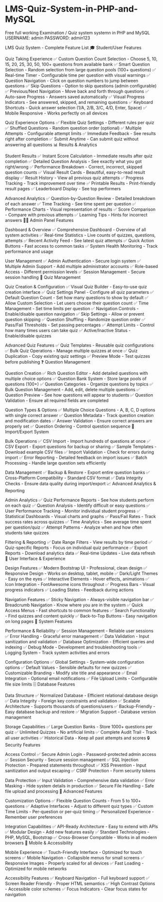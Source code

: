 # LMS-Quiz-System-in-PHP-and-MySQL 

Free full working Examination / Quiz system systemn in PHP and MySQL
USERNAME: admin
PASSWORD: admin123

LMS Quiz System - Complete Feature List
🎓 Student/User Features

Quiz Taking Experience
      ✅ Custom Question Count Selection - Choose 5, 10, 15, 20, 25, 30, 50, 100+ questions from available bank
      ✅ Smart Question Selection - Random selection from large question pools (100+ questions)
      ✅ Real-time Timer - Configurable time per question with visual warnings
      ✅ Question Navigation - Click on question numbers to jump between questions
      ✅ Skip Questions - Option to skip questions (admin configurable)
      ✅ Previous/Next Navigation - Move back and forth through questions
      ✅ Auto-save Progress - Answers saved automatically
      ✅ Visual Progress Indicators - See answered, skipped, and remaining questions
      ✅ Keyboard Shortcuts - Quick answer selection (1/A, 2/B, 3/C, 4/D, Enter, Space)
      ✅ Mobile Responsive - Works perfectly on all devices

Quiz Experience Options
      ✅ Flexible Quiz Settings - Different rules per quiz
      ✅ Shuffled Questions - Random question order (optional)
      ✅ Multiple Attempts - Configurable attempt limits
      ✅ Immediate Feedback - See results right after completion
      ✅ Submit Anytime - Can submit quiz without answering all questions
      📊 Results & Analytics

Student Results
      ✅ Instant Score Calculation - Immediate results after quiz completion
      ✅ Detailed Question Analysis - See exactly what you got right/wrong
      ✅ Performance Breakdown - Correct, incorrect, skipped question counts
      ✅ Visual Result Cards - Beautiful, easy-to-read result display
      ✅ Result History - View all previous quiz attempts
      ✅ Progress Tracking - Track improvement over time
      ✅ Printable Results - Print-friendly result pages
      ✅ Leaderboard Display - See top performers

Advanced Analytics
      ✅ Question-by-Question Review - Detailed breakdown of each answer
      ✅ Time Tracking - See time spent per question
      ✅ Performance Charts - Visual representation of results
      ✅ Score Comparison - Compare with previous attempts
      ✅ Learning Tips - Hints for incorrect answers
      👨‍💼 Admin Panel Features

Dashboard & Overview
      ✅ Comprehensive Dashboard - Overview of all system activities
      ✅ Real-time Statistics - Live counts of quizzes, questions, attempts
      ✅ Recent Activity Feed - See latest quiz attempts
      ✅ Quick Action Buttons - Fast access to common tasks
      ✅ System Health Monitoring - Track performance and usage

User Management
      ✅ Admin Authentication - Secure login system
      ✅ Multiple Admin Support - Add multiple administrator accounts
      ✅ Role-based Access - Different permission levels
      ✅ Session Management - Secure session handling
      📝 Quiz Management

Quiz Creation & Configuration
      ✅ Visual Quiz Builder - Easy-to-use quiz creation interface
      ✅ Quiz Settings Panel - Configure all quiz parameters
      ✅ Default Question Count - Set how many questions to show by default
      ✅ Allow Custom Selection - Let users choose their question count
      ✅ Time Management - Set time limits per question
      ✅ Navigation Controls - Enable/disable question navigation
      ✅ Skip Settings - Allow or prevent question skipping
      ✅ Question Shuffling - Randomize question order
      ✅ Pass/Fail Thresholds - Set passing percentages
      ✅ Attempt Limits - Control how many times users can take quiz
      ✅ Active/Inactive Status - Enable/disable quizzes

Advanced Quiz Features
      ✅ Quiz Templates - Reusable quiz configurations
      ✅ Bulk Quiz Operations - Manage multiple quizzes at once
      ✅ Quiz Duplication - Copy existing quiz settings
      ✅ Preview Mode - Test quizzes before publishing
      ❓ Question Management

Question Creation
      ✅ Rich Question Editor - Add detailed questions with multiple choice options
      ✅ Question Bank System - Store large pools of questions (100+)
      ✅ Question Categories - Organize questions by topics
      ✅ Bulk Question Management - Add, edit, delete multiple questions
      ✅ Question Preview - See how questions will appear to students
      ✅ Question Validation - Ensure all required fields are completed

Question Types & Options
      ✅ Multiple Choice Questions - A, B, C, D options with single correct answer
      ✅ Question Metadata - Track question creation and modification dates
      ✅ Answer Validation - Ensure correct answers are properly set
      ✅ Question Ordering - Control question sequence
      📁 Import/Export System

Bulk Operations
      ✅ CSV Import - Import hundreds of questions at once
      ✅ CSV Export - Export questions for backup or sharing
      ✅ Sample Templates - Download example CSV files
      ✅ Import Validation - Check for errors during import
      ✅ Error Reporting - Detailed feedback on import issues
      ✅ Batch Processing - Handle large question sets efficiently

Data Management
      ✅ Backup & Restore - Export entire question banks
      ✅ Cross-Platform Compatibility - Standard CSV format
      ✅ Data Integrity Checks - Ensure data quality during import/export
      📈 Advanced Analytics & Reporting

Admin Analytics
      ✅ Quiz Performance Reports - See how students perform on each quiz
      ✅ Question Analysis - Identify difficult or easy questions
      ✅ User Performance Tracking - Monitor individual student progress
      ✅ Statistical Dashboards - Visual charts and graphs
      ✅ Pass/Fail Rates - Track success rates across quizzes
      ✅ Time Analytics - See average time spent per question/quiz
      ✅ Attempt Patterns - Analyze when and how often students take quizzes

Filtering & Reporting
      ✅ Date Range Filters - View results by time period
      ✅ Quiz-specific Reports - Focus on individual quiz performance
      ✅ Export Reports - Download analytics data
      ✅ Real-time Updates - Live data refresh
      🎨 User Interface & Experience

Design Features
      ✅ Modern Bootstrap UI - Professional, clean design
      ✅ Responsive Design - Works on desktop, tablet, mobile
      ✅ Dark/Light Themes - Easy on the eyes
      ✅ Interactive Elements - Hover effects, animations
      ✅ Icon Integration - FontAwesome icons throughout
      ✅ Progress Bars - Visual progress indicators
      ✅ Loading States - Feedback during actions

Navigation Features
      ✅ Sticky Navigation - Always-visible navigation bar
      ✅ Breadcrumb Navigation - Know where you are in the system
      ✅ Quick Access Menus - Fast shortcuts to common features
      ✅ Search Functionality - Find quizzes and content quickly
      ✅ Back-to-Top Buttons - Easy navigation on long pages
    🔧 System Features

Performance & Reliability
      ✅ Session Management - Reliable user sessions
      ✅ Error Handling - Graceful error management
      ✅ Data Validation - Input sanitization and validation
      ✅ Database Optimization - Efficient queries and indexing
      ✅ Debug Mode - Development and troubleshooting tools
      ✅ Logging System - Track system activities and errors

Configuration Options
      ✅ Global Settings - System-wide configuration options
      ✅ Default Values - Sensible defaults for new quizzes
      ✅ Customizable Branding - Modify site title and appearance
      ✅ Email Integration - Optional email notifications
      ✅ File Upload Limits - Configurable file size limits
      🗄️ Database Features

Data Structure
      ✅ Normalized Database - Efficient relational database design
      ✅ Data Integrity - Foreign key constraints and validation
      ✅ Scalable Architecture - Supports thousands of questions/users
      ✅ Backup-Friendly - Easy database backup and restore
      ✅ Migration Support - Database version management

Storage Capabilities
      ✅ Large Question Banks - Store 1000+ questions per quiz
      ✅ Unlimited Quizzes - No artificial limits
      ✅ Complete Audit Trail - Track all user activities
      ✅ Historical Data - Keep all past attempts and scores
      🔒 Security Features

Access Control
        ✅ Secure Admin Login - Password-protected admin access
        ✅ Session Security - Secure session management
        ✅ SQL Injection Protection - Prepared statements throughout
        ✅ XSS Prevention - Input sanitization and output escaping
        ✅ CSRF Protection - Form security tokens

Data Protection
        ✅ Input Validation - Comprehensive data validation
        ✅ Error Masking - Hide system details in production
        ✅ Secure File Handling - Safe file upload and processing
        🚀 Advanced Features
      
Customization Options
        ✅ Flexible Question Counts - From 5 to 100+ questions
        ✅ Adaptive Interfaces - Adjust to different quiz types
        ✅ Custom Time Limits - Per-question or per-quiz timing
        ✅ Personalized Experience - Remember user preferences
        
Integration Capabilities
        ✅ API-Ready Architecture - Easy to extend with APIs
        ✅ Modular Design - Add new features easily
        ✅ Standard Technologies - PHP, MySQL, Bootstrap
        ✅ Cross-Browser Compatible - Works in all modern browsers
        📱 Mobile & Accessibility
        
Mobile Experience
        ✅ Touch-Friendly Interface - Optimized for touch screens
        ✅ Mobile Navigation - Collapsible menus for small screens
        ✅ Responsive Images - Properly scaled for all devices
        ✅ Fast Loading - Optimized for mobile networks

Accessibility Features
      ✅ Keyboard Navigation - Full keyboard support
      ✅ Screen Reader Friendly - Proper HTML semantics
      ✅ High Contrast Options - Accessible color schemes
      ✅ Focus Indicators - Clear focus states for navigation
